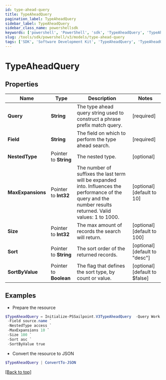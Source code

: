 ```yaml
---
id: type-ahead-query
title: TypeAheadQuery
pagination_label: TypeAheadQuery
sidebar_label: TypeAheadQuery
sidebar_class_name: powershellsdk
keywords: ['powershell', 'PowerShell', 'sdk', 'TypeAheadQuery', 'TypeAheadQuery'] 
slug: /tools/sdk/powershell/v3/models/type-ahead-query
tags: ['SDK', 'Software Development Kit', 'TypeAheadQuery', 'TypeAheadQuery']
---
```



# TypeAheadQuery

## Properties

Name | Type | Description | Notes
------------ | ------------- | ------------- | -------------
**Query** |  **String** | The type ahead query string used to construct a phrase prefix match query. | [required]
**Field** |  **String** | The field on which to perform the type ahead search. | [required]
**NestedType** |  Pointer to **String** | The nested type. | [optional] 
**MaxExpansions** |  Pointer to **Int32** | The number of suffixes the last term will be expanded into. Influences the performance of the query and the number results returned. Valid values: 1 to 1000. | [optional] [default to 10]
**Size** |  Pointer to **Int32** | The max amount of records the search will return. | [optional] [default to 100]
**Sort** |  Pointer to **String** | The sort order of the returned records. | [optional] [default to "desc"]
**SortByValue** |  Pointer to **Boolean** | The flag that defines the sort type, by count or value. | [optional] [default to $false]

## Examples

- Prepare the resource
```powershell
$TypeAheadQuery = Initialize-PSSailpoint.V3TypeAheadQuery  -Query Work `
 -Field source.name `
 -NestedType access `
 -MaxExpansions 10 `
 -Size 100 `
 -Sort asc `
 -SortByValue true
```

- Convert the resource to JSON
```powershell
$TypeAheadQuery | ConvertTo-JSON
```


[[Back to top]](#) 

